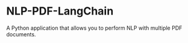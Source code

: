 # NLP-PDF-LangChain
A Python application that allows you to perform NLP with multiple PDF documents.
